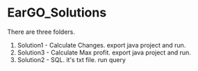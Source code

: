# EarGO_Solutions

There are three folders.
1) Solution1 - Calculate Changes. export java project and run. 
2) Solution3 - Calculate Max profit. export java project and run.
3) Solution2 - SQL. it's txt file. run query 
